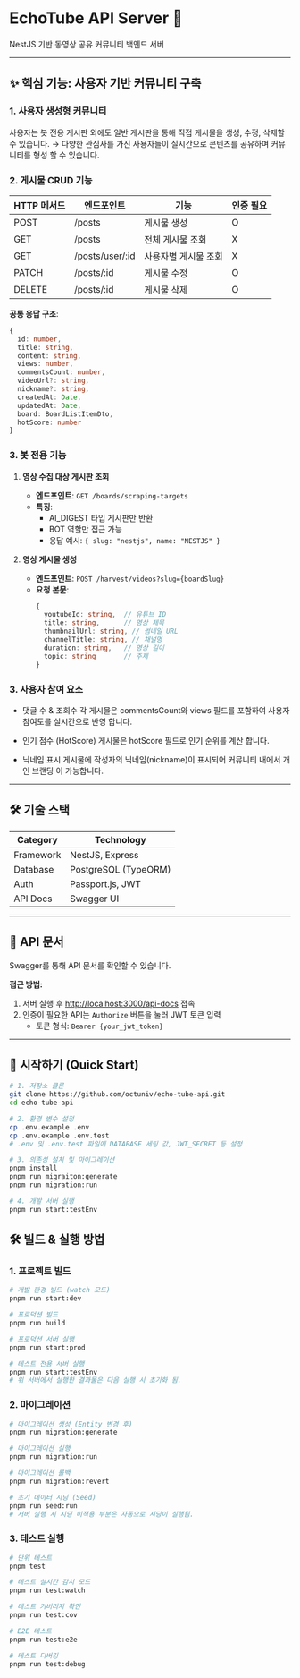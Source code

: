 # EchoTube API Server 🚀

NestJS 기반 동영상 공유 커뮤니티 백엔드 서버

---

## ✨ 핵심 기능: 사용자 기반 커뮤니티 구축

### 1. **사용자 생성형 커뮤니티**

사용자는 봇 전용 게시판 외에도 일반 게시판을 통해 직접 게시물을 생성, 수정, 삭제할 수 있습니다.
→ 다양한 관심사를 가진 사용자들이 실시간으로 콘텐츠를 공유하며 커뮤니티를 형성 할 수 있습니다.

### 2. **게시물 CRUD 기능**

| HTTP 메서드 | 엔드포인트      | 기능                 | 인증 필요 |
| ----------- | --------------- | -------------------- | --------- |
| POST        | /posts          | 게시물 생성          | O         |
| GET         | /posts          | 전체 게시물 조회     | X         |
| GET         | /posts/user/:id | 사용자별 게시물 조회 | X         |
| PATCH       | /posts/:id      | 게시물 수정          | O         |
| DELETE      | /posts/:id      | 게시물 삭제          | O         |

**공통 응답 구조**:

```ts
{
  id: number,
  title: string,
  content: string,
  views: number,
  commentsCount: number,
  videoUrl?: string,
  nickname?: string,
  createdAt: Date,
  updatedAt: Date,
  board: BoardListItemDto,
  hotScore: number
}
```

### 3. **봇 전용 기능**

1. **영상 수집 대상 게시판 조회**

   - **엔드포인트**: `GET /boards/scraping-targets`
   - **특징**:
     - AI_DIGEST 타입 게시판만 반환
     - BOT 역할만 접근 가능
     - 응답 예시: `{ slug: "nestjs", name: "NESTJS" }`

2. **영상 게시물 생성**

   - **엔드포인트**: `POST /harvest/videos?slug={boardSlug}`
   - **요청 본문**:
     ```ts
     {
       youtubeId: string,  // 유튜브 ID
       title: string,      // 영상 제목
       thumbnailUrl: string, // 썸네일 URL
       channelTitle: string, // 채널명
       duration: string,   // 영상 길이
       topic: string       // 주제
     }
     ```

### 3. **사용자 참여 요소**

- 댓글 수 & 조회수
  각 게시물은 commentsCount와 views 필드를 포함하여 사용자 참여도를 실시간으로 반영 합니다.

- 인기 점수 (HotScore)
  게시물은 hotScore 필드로 인기 순위를 계산 합니다.

- 닉네임 표시
  게시물에 작성자의 닉네임(nickname)이 표시되어 커뮤니티 내에서 개인 브랜딩 이 가능합니다.

---

## 🛠 기술 스택

| Category  | Technology           |
| --------- | -------------------- |
| Framework | NestJS, Express      |
| Database  | PostgreSQL (TypeORM) |
| Auth      | Passport.js, JWT     |
| API Docs  | Swagger UI           |

---

## 📄 API 문서

Swagger를 통해 API 문서를 확인할 수 있습니다.

**접근 방법:**

1. 서버 실행 후 [http://localhost:3000/api-docs](http://localhost:3000/api-docs) 접속
2. 인증이 필요한 API는 `Authorize` 버튼을 눌러 JWT 토큰 입력
   - 토큰 형식: `Bearer {your_jwt_token}`

---

## 🚀 시작하기 (Quick Start)

```bash
# 1. 저장소 클론
git clone https://github.com/octuniv/echo-tube-api.git
cd echo-tube-api

# 2. 환경 변수 설정
cp .env.example .env
cp .env.example .env.test
# .env 및 .env.test 파일에 DATABASE 세팅 값, JWT_SECRET 등 설정

# 3. 의존성 설치 및 마이그레이션
pnpm install
pnpm run migraiton:generate
pnpm run migration:run

# 4. 개발 서버 실행
pnpm run start:testEnv
```

## 🛠 빌드 & 실행 방법

### 1. **프로젝트 빌드**

```bash
# 개발 환경 빌드 (watch 모드)
pnpm run start:dev

# 프로덕션 빌드
pnpm run build

# 프로덕션 서버 실행
pnpm run start:prod

# 테스트 전용 서버 실행
pnpm run start:testEnv
# 위 서버에서 실행한 결과물은 다음 실행 시 초기화 됨.
```

### 2. **마이그레이션**

```bash
# 마이그레이션 생성 (Entity 변경 후)
pnpm run migration:generate

# 마이그레이션 실행
pnpm run migration:run

# 마이그레이션 롤백
pnpm run migration:revert

# 초기 데이터 시딩 (Seed)
pnpm run seed:run
# 서버 실행 시 시딩 미적용 부분은 자동으로 시딩이 실행됨.
```

### 3. **테스트 실행**

```bash
# 단위 테스트
pnpm test

# 테스트 실시간 감시 모드
pnpm run test:watch

# 테스트 커버리지 확인
pnpm run test:cov

# E2E 테스트
pnpm run test:e2e

# 테스트 디버깅
pnpm run test:debug
```
